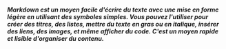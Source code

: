##### Markdown est un moyen facile d'écrire du texte avec une mise en forme légère en utilisant des symboles simples. Vous pouvez l'utiliser pour créer des titres, des listes, mettre du texte en gras ou en italique, insérer des liens, des images, et même afficher du code. C'est un moyen rapide et lisible d'organiser du contenu.
